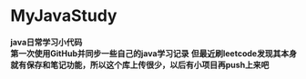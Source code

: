 # MyJavaStudy
**java日常学习小代码**     
**第一次使用GitHub并同步一些自己的java学习记录**
**但最近刷leetcode发现其本身就有保存和笔记功能，所以这个库上传很少，以后有小项目再push上来吧**
